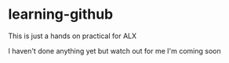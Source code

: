 # learning-github

This is just a hands on practical for ALX

I haven't done anything yet but watch out for me I'm coming soon
